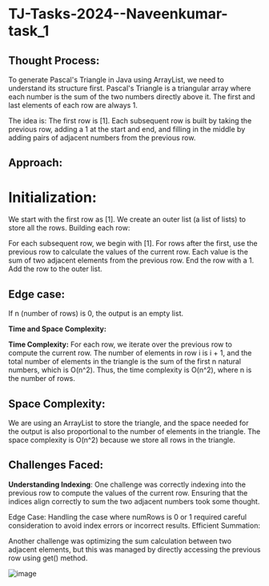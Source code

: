 # TJ-Tasks-2024--Naveenkumar- task_1
## Thought Process:
To generate Pascal's Triangle in Java using ArrayList, we need to understand its structure first. Pascal's Triangle is a triangular array where each number is the sum of the two numbers directly above it. The first and last elements of each row are always 1.

The idea is:
The first row is [1].
Each subsequent row is built by taking the previous row, adding a 1 at the start and end, and filling in the middle by adding pairs of adjacent numbers from the previous row.

## Approach:
# Initialization:
We start with the first row as [1].
We create an outer list (a list of lists) to store all the rows.
Building each row:

For each subsequent row, we begin with [1].
For rows after the first, use the previous row to calculate the values of the current row. Each value is the sum of two adjacent elements from the previous row.
End the row with a 1.
Add the row to the outer list.

## Edge case:
If n (number of rows) is 0, the output is an empty list.

**Time and Space Complexity:**

**Time Complexity:**
For each row, we iterate over the previous row to compute the current row.
The number of elements in row i is i + 1, and the total number of elements in the triangle is the sum of the first n natural numbers, which is O(n^2).
Thus, the time complexity is O(n^2), where n is the number of rows.

## Space Complexity:
We are using an ArrayList to store the triangle, and the space needed for the output is also proportional to the number of elements in the triangle.
The space complexity is O(n^2) because we store all rows in the triangle.

## Challenges Faced:
**Understanding Indexing**:
One challenge was correctly indexing into the previous row to compute the values of the current row. Ensuring that the indices align correctly to sum the two adjacent numbers took some thought.

Edge Case:
Handling the case where numRows is 0 or 1 required careful consideration to avoid index errors or incorrect results.
Efficient Summation:

Another challenge was optimizing the sum calculation between two adjacent elements, but this was managed by directly accessing the previous row using get() method.


![image](https://github.com/user-attachments/assets/37b9f2bd-04aa-4229-8a33-2b3e360ace89)
